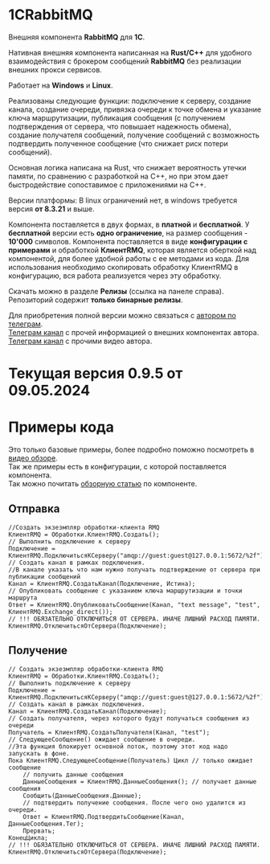 # 1CRabbitMQ
Внешняя компонента **RabbitMQ** для **1C**.  

Нативная внешняя компонента написанная на **Rust/C++** для удобного взаимодействия с брокером сообщений **RabbitMQ** без реализации внешних прокси сервисов.

Работает на **Windows** и **Linux**.

Реализованы следующие функции: подключение к серверу, создание канала, создание очереди, привязка очереди к точке обмена и указание ключа маршрутизации, публикация сообщения (с получением подтверждения от сервера, что повышает надежность обмена), создание получателя сообщений, получение сообщений с возможность подтвердить полученное сообщение (что снижает риск потери сообщений).

Основная логика написана на Rust, что снижает вероятность утечки памяти, по сравнению с разработкой на С++, но при этом дает быстродействие сопоставимое с приложениями на С++.

Версии платформы: В linux ограничений нет, в windows требуется версия **от 8.3.21** и выше.  

Компонента поставляется в двух формах, в **платной** и **бесплатной**. У **бесплатной** версии есть **одно ограничение**, на размер сообщения - **10'000** символов. Компонента поставляется в виде **конфигурации с примерами** и обработкой **КлиентRMQ**, которая является оберткой над компонентой, для более удобной работы с ее методами из кода. Для использования необходимо скопировать обработку КлиентRMQ в конфигурацию, вся работа реализуется через эту обработку.

Скачать можно в разделе **Релизы** (ссылка на панеле справа).  
Репозиторий содержит **только бинарные релизы**.  

Для приобретения полной версии можно связаться с [автором по телеграм](https://t.me/kovalevdmv).  
[Телеграм канал](https://t.me/tools1c) с прочей информацией о внешних компонентах автора.  
[Телеграм канал](https://t.me/FastAbout1s) с прочими видео автора.  

# Текущая версия 0.9.5 от 09.05.2024

# Примеры кода
Это только базовые примеры, более подробно поможно посмотреть в [видео обзоре](https://t.me/FastAbout1s/63).  
Так же примеры есть в конфигурации, с которой поставляется компонента.  
Так можно почитать [обзорную статью](https://dzen.ru/a/ZmSJHTYD0Gp9aQiS) по компоненте.  
## Отправка
```
//Создать экзезмпляр обработки-клиента RMQ
КлиентRMQ = Обработки.КлиентRMQ.Создать();
// Выполнить подключение к серверу
Подключение = КлиентRMQ.ПодключитьсяКСерверу("amqp://guest:guest@127.0.0.1:5672/%2f");
// Создать канал в рамках подключения. 
//В канале указать что нам нужно получать подтверждение от сервера при публикации сообщений
Канал = КлиентRMQ.СоздатьКанал(Подключение, Истина);
// Опубликовать сообщение с указанием ключа маршрутизации и точки маршрута
Ответ = КлиентRMQ.ОпубликоватьСообщение(Канал, "text message", "test", КлиентRMQ.Exchange_direct());
// !!! ОБЯЗАТЕЛЬНО ОТКЛЮЧИТЬСЯ ОТ СЕРВЕРА. ИНАЧЕ ЛИШНИЙ РАСХОД ПАМЯТИ.
КлиентRMQ.ОтключитьсяОтСервера(Подключение);

```
## Получение
```
// Создать экзезмпляр обработки-клиента RMQ
КлиентRMQ = Обработки.КлиентRMQ.Создать();
// Выполнить подключение к серверу
Подключение = КлиентRMQ.ПодключитьсяКСерверу("amqp://guest:guest@127.0.0.1:5672/%2f");
// Создать канал в рамках подключения.
Канал = КлиентRMQ.СоздатьКанал(Подключение);
// Создать получателя, через которого будут получаться сообщения из очереди
Получатель = КлиентRMQ.СоздатьПолучателя(Канал, "test");
// СледующееСообщение() ожидает сообщение в очереди. 
//Эта функция блокирует основной поток, поэтому этот код надо запускать в фоне.
Пока КлиентRMQ.СледующееСообщение(Получатель) Цикл // только ожидает сообщение
	// получить данные сообщения
	ДанныеСообщения = КлиентRMQ.ДанныеСообщения(); // получает данные сообщения
	Сообщить(ДанныеСообщения.Данные);
	// подтвердить получение сообщения. После чего оно удалится из очереди.
	Ответ = КлиентRMQ.ПодтвердитьСообщение(Канал, ДанныеСообщения.Тег);
	Прервать;
КонецЦикла;
// !!! ОБЯЗАТЕЛЬНО ОТКЛЮЧИТЬСЯ ОТ СЕРВЕРА. ИНАЧЕ ЛИШНИЙ РАСХОД ПАМЯТИ.
КлиентRMQ.ОтключитьсяОтСервера(Подключение);
```

